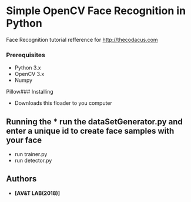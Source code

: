 # Simple OpenCV Face Recognition in Python


Face Recognition tutorial refference for http://thecodacus.com 

### Prerequisites
* Python 3.x
* OpenCV 3.x
* Numpy

 Pillow### Installing

* Downloads this floader to you computer  

## Running the * run the dataSetGenerator.py and enter a unique id to create face samples with your face
* run trainer.py
* run detector.py

## Authors

* **[AV&T LAB(2018)]**
